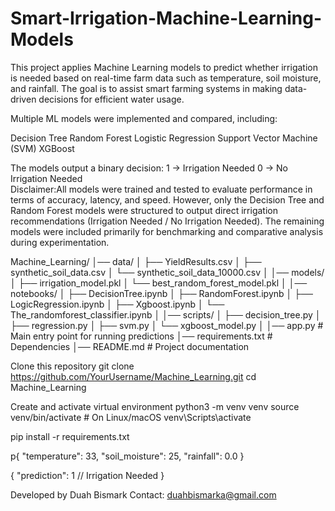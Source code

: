 # Smart-Irrigation-Machine-Learning-Models
This project applies Machine Learning models to predict whether irrigation is needed based on real-time farm data such as temperature, soil moisture, and rainfall. The goal is to assist smart farming systems in making data-driven decisions for efficient water usage.

Multiple ML models were implemented and compared, including:

Decision Tree
Random Forest
Logistic Regression
Support Vector Machine (SVM)
 XGBoost

The models output a binary decision:
1 → Irrigation Needed
0 → No Irrigation Needed   
Disclaimer:All models were trained and tested to evaluate performance in terms of accuracy, latency, and speed. However, only the Decision Tree and Random Forest models were structured to output direct irrigation recommendations (Irrigation Needed / No Irrigation Needed). The remaining models were included primarily for benchmarking and comparative analysis during experimentation.

Machine_Learning/
│── data/
│   ├── YieldResults.csv
│   ├── synthetic_soil_data.csv
│   └── synthetic_soil_data_10000.csv
│
│── models/
│   ├── irrigation_model.pkl
│   └── best_random_forest_model.pkl
│
│── notebooks/
│   ├── DecisionTree.ipynb
│   ├── RandomForest.ipynb
│   ├── LogicRegression.ipynb
│   ├── Xgboost.ipynb
│   └── The_randomforest_classifier.ipynb
│
│── scripts/
│   ├── decision_tree.py
│   ├── regression.py
│   ├── svm.py
│   └── xgboost_model.py
│
│── app.py               # Main entry point for running predictions
│── requirements.txt     # Dependencies
│── README.md            # Project documentation

Clone this repository
git clone https://github.com/YourUsername/Machine_Learning.git
cd Machine_Learning


Create and activate virtual environment
python3 -m venv venv
source venv/bin/activate   # On Linux/macOS 
venv\Scripts\activate  

pip install -r requirements.txt

p{
  "temperature": 33,
  "soil_moisture": 25,
  "rainfall": 0.0
}

{
  "prediction": 1   // Irrigation Needed
}


Developed by Duah Bismark
 Contact: duahbismarka@gmail.com




